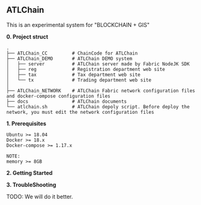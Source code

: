 ## ATLChain

This is an experimental system  for "BLOCKCHAIN + GIS"

**0. Project struct**

```
.
├── ATLChain_CC         # ChainCode for ATLChain
├── ATLChain_DEMO       # ATLChain DEMO system
│   ├── server          # ATLChain server made by Fabric NodeJK SDK
│   ├── reg             # Registration department web site
│   ├── tax             # Tax department web site
│   └── tx              # Trading department web site
│   
├── ATLChain_NETWORK    # ATLChain Fabric network configuration files and docker-compose configuration files
├── docs                # ATLChain documents
└── atlchain.sh         # ATLChain depoly script. Before deploy the network, you must edit the network configuration files
```

**1. Prerequisites**

    Ubuntu >= 18.04
    Docker >= 18.x
    Docker-compose >= 1.17.x

    NOTE:
    memory >= 8GB

**2. Getting Started**

**3. TroubleShooting**

TODO: We will do it better.
